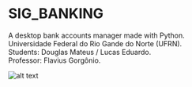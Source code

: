 # SIG_BANKING
A desktop bank accounts manager made with Python. <br />
Universidade Federal do Rio Gande do Norte (UFRN). <br />
Students: Douglas Mateus / Lucas Eduardo. <br />
Professor: Flavius Gorgônio. <br />

![alt text](https://www.teclasap.com.br/wp-content/uploads/2014/06/banco-e-cambio.jpg)
